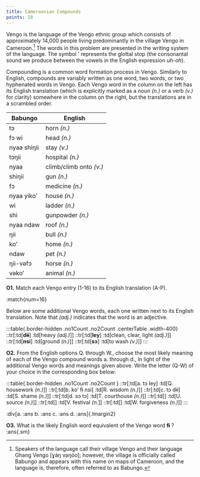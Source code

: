 ```yaml
---
title: Cameroonian Compounds
points: 10
---
```


Vengo is the language of the Vengo ethnic group which consists of approximately 14,000 people living predominantly in the village Vengo in Cameroon.[^1]
The words in this problem are presented in the writing system
of the language. The symbol ʼ represents the glottal stop (the consonantal sound we produce between the
vowels in the English expression *uh-oh*).

Compounding is a common word formation process in Vengo. Similarly to English, compounds are variably
written as one word, two words, or two hyphenated words in Vengo. Each Vengo word in the column on the
left has its English translation (which is explicitly marked as a noun *(n.)* or a verb *(v.)* for clarity) somewhere in
the column on the right, but the translations are in a scrambled order.

|Babungo|English|
|-|-|
| tɔ | horn *(n.)*|
| fɔ wi | head *(n.)*|
| nyaa shiŋii | stay *(v.)*|
| tɔŋii | hospital *(n.)*|
| nyaa | climb/climb onto *(v.)*|
| shiŋii | gun *(n.)*|
| fɔ | medicine *(n.)*|
| nyaa yiko’ | house *(n.)*|
| wi | ladder *(n.)*|
| shi | gunpowder *(n.)*|
| nyaa ndaw | roof *(n.)*|
| ŋii | bull *(n.)*|
| ko’ | home *(n.)*|
| ndaw | pet *(n.)*|
| ŋii-vəfɔ | horse *(n.)*|
| vəko’ | animal *(n.)*|


**O1.** Match each Vengo entry (1-16) to its English translation (A-P).

[^1]: Speakers of the language call their village Vengo and their language Ghang Vengo [ɣáŋ vəŋóo]; however, the village is officially
called Babungo and appears with this name on maps of Cameroon, and the language is, therefore, often referred to as Babungo.


:match{num=16}

Below are some additional Vengo words, each one written next to its English translation. Note that *(adj.)* indicates that the word is an adjective.

:::table{.border-hidden .no1Count .no2Count .centerTable .width-400}
::tr[:td[**dɨɨ**] :td[heavy *(adj.)*]]
::tr[:td[**ley**] :td[clean, clear, light *(adj.)*]]
::tr[:td[**nsi**] :td[ground *(n.)*]]
::tr[:td[**sɔ**] :td[to wash *(v.)*]]
:::

**O2.** From the English options Q. through W., choose the most likely meaning of each of the Vengo compound
words a. through d., in light of the additional Vengo words and meanings given above. Write the letter (Q-W)
of your choice in the corresponding box below:

:::table{.border-hidden .no1Count .no2Count }
::tr[:td[a. tɔ ley] :td[Q. housework *(n.)*]]
::tr[:td[b. koʼ fɨ nsi] :td[R. wisdom *(n.)*]]
::tr[:td[c. tɔ dɨɨ] :td[S. shame *(n.)*]]
::tr[:td[d. sɔ tɔ] :td[T. courthouse *(n.)*]]
::tr[:td[] :td[U. source *(n.)*]]
::tr[:td[] :td[V. festival *(n.*]]
::tr[:td[] :td[W. forgiveness *(n.)*]]
:::

:div[a. :ans b. :ans c. :ans d. :ans]{.lmargin2}

**O3.** What is the likely English word equivalent of the Vengo word **fɨ** ? :ans{.sm}

